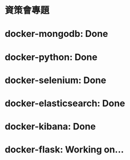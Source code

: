 # 資策會專題
# docker-mongodb: Done
# docker-python: Done
# docker-selenium: Done
# docker-elasticsearch: Done
# docker-kibana: Done
# docker-flask: Working on...
